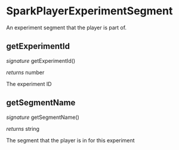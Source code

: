 # SparkPlayerExperimentSegment

An experiment segment that the player is part of.


## getExperimentId
_signature_ getExperimentId()</p>
_returns_ number</p>

The experiment ID

## getSegmentName
_signature_ getSegmentName()</p>
_returns_ string</p>

The segment that the player is in for this experiment

